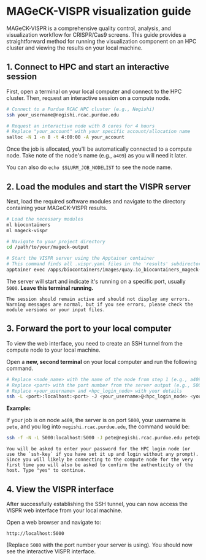 # MAGeCK-VISPR visualization guide

MAGeCK-VISPR is a comprehensive quality control, analysis, and visualization workflow for CRISPR/Cas9 screens. This guide provides a straightforward method for running the visualization component on an HPC cluster and viewing the results on your local machine.

## 1. Connect to HPC and start an interactive session

First, open a terminal on your local computer and connect to the HPC cluster. Then, request an interactive session on a compute node.

```bash
# Connect to a Purdue RCAC HPC cluster (e.g., Negishi)
ssh your_username@negishi.rcac.purdue.edu

# Request an interactive node with 8 cores for 4 hours
# Replace "your_account" with your specific account/allocation name
salloc -N 1 -n 8 -t 4:00:00 -A your_account
```

Once the job is allocated, you'll be automatically connected to a compute node. Take note of the node's name (e.g., `a409`) as you will need it later.

You can also do `echo $SLURM_JOB_NODELIST` to see the node name.


## 2. Load the modules and start the VISPR server

Next, load the required software modules and navigate to the directory containing your MAGeCK-VISPR results.

```bash
# Load the necessary modules
ml biocontainers
ml mageck-vispr

# Navigate to your project directory
cd /path/to/your/mageck-output

# Start the VISPR server using the Apptainer container
# This command finds all .vispr.yaml files in the 'results' subdirectory
apptainer exec /apps/biocontainers/images/quay.io_biocontainers_mageck-vispr\:0.5.6--py_0.sif vispr server results/*.vispr.yaml
```

The server will start and indicate it's running on a specific port, usually `5000`. **Leave this terminal running.**

```{warning}
The session should remain active and should not display any errors. Warning messages are normal, but if you see errors, please check the module versions or your input files.
```


## 3. Forward the port to your local computer

To view the web interface, you need to create an SSH tunnel from the compute node to your local machine.

Open a **new, second terminal** on your local computer and run the following command.

```bash
# Replace <node_name> with the name of the node from step 1 (e.g., a409.negishi.rcac.purdue.edu)
# Replace <port> with the port number from the server output (e.g., 5000)
# Replace <your_username> and <hpc_login_node> with your details
ssh -L <port>:localhost:<port> -J <your_username>@<hpc_login_node> <your_username>@<node_name>
```

**Example:**

If your job is on node `a409`, the server is on port `5000`, your username is `pete`, and you log into `negishi.rcac.purdue.edu`, the command would be:

```bash
ssh -f -N -L 5000:localhost:5000 -J pete@negishi.rcac.purdue.edu pete@a409.negishi.rcac.purdue.edu
```

```{note}
You will be asked to enter your password for the HPC login node (or use the `ssh-key` if you have set it up and login without any prompt). Since you will likely be connecting to the compute node for the very first time you will also be asked to confirm the authenticity of the host. Type "yes" to continue.
```

## 4. View the VISPR interface
After successfully establishing the SSH tunnel, you can now access the VISPR web interface from your local machine.

Open a web browser and navigate to:

```
http://localhost:5000
```

(Replace `5000` with the port number your server is using). You should now see the interactive VISPR interface.